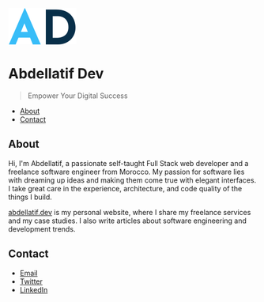 ![alt text](./public/images/icons/ad.svg)

# Abdellatif Dev

> Empower Your Digital Success

<!-- toc -->

- [About](#about)
- [Contact](#contact)

<!-- tocstop -->

## About

Hi, I'm Abdellatif, a passionate self-taught Full Stack web developer and a
freelance software engineer from Morocco. My passion for software lies with
dreaming up ideas and making them come true with elegant interfaces. I take
great care in the experience, architecture, and code quality of the things I
build.

[abdellatif.dev](abdellatif.dev) is my personal website, where I share my
freelance services and my case studies. I also write articles about software
engineering and development trends.

## Contact

- [Email](mailto:contact@abdellatif.dev)
- [Twitter](https://twitter.com/AbdellatifDev)
- [LinkedIn](https://www.linkedin.com/company/abdellatif-dev)
